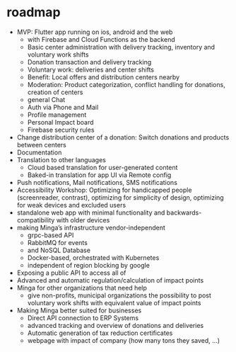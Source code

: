 # roadmap

- MVP: Flutter app running on ios, android and the web
    - with Firebase and Cloud Functions as the backend
    - Basic center administration with delivery tracking, inventory and voluntary work shifts
    - Donation transaction and delivery tracking
    - Voluntary work: deliveries and center shifts
    - Benefit: Local offers and distribution centers nearby
    - Moderation: Product categorization, conflict handling for donations, creation of centers
    - general Chat
    - Auth via Phone and Mail
    - Profile management
    - Personal Impact board
    - Firebase security rules
- Change distribution center of a donation: Switch donations and products between centers
- Documentation
- Translation to other languages
    - Cloud based translation for user-generated content
    - Baked-in translation for app UI via Remote config
- Push notifications, Mail notifications, SMS notifications 
- Accessibility Workshop: Optimizing for handicapped people (screenreader, contrast), optimizing for simplicity of design, optimizing for weak devices and excluded users
- standalone web app with minimal functionality and backwards-compatibility with older devices 
- making Minga’s infrastructure vendor-independent
    - grpc-based API
    - RabbitMQ for events
    - and NoSQL Database
    - Docker-based, orchestrated with Kubernetes
    - independent of region blocking by google 
- Exposing a public API to access all of 
- Advanced and automatic regulation/calculation of impact points
- Minga for other organizations that need help
    - give non-profits, municipal organizations the possibility to post voluntary work shifts with equivalent value of impact points
- Making Minga better suited for businesses
    - Direct API connection to ERP Systems
    - advanced tracking and overview of donations and deliveries
    - Automatic generation of tax reduction certificates
    - webpage with impact of company (how many tons they saved, ...)
